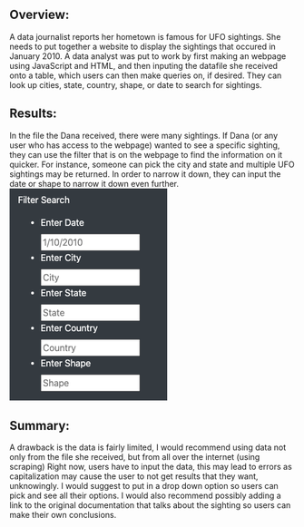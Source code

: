 ## Overview:
A data journalist reports her hometown is famous for UFO sightings. She needs to put together a website to display the sightings that occured in January 2010. A data analyst was put to work by first making an webpage using JavaScript and HTML, and then inputing the datafile she received onto a table, which users can then make queries on, if desired. They can look up cities, state, country, shape, or date to search for sightings. 

## Results: 
In the file the Dana received, there were many sightings. If Dana (or any user who has access to the webpage) wanted to see a specific sighting, they can use the filter that is on the webpage to find the information on it quicker. For instance, someone can pick the city and state and multiple UFO sightings may be returned. In order to narrow it down, they can input the date or shape to narrow it down even further. 
![result](https://github.com/pratishthasingh1/UFOs/blob/main/static/images/options.png?raw=true)

## Summary: 
A drawback is the data is fairly limited, I would recommend using data not only from the file she received, but from all over the internet (using scraping)
Right now, users have to input the data, this may lead to errors as capitalization may cause the user to not get results that they want, unknowingly. I would suggest to put in a drop down option so users can pick and see all their options.
I would also recommend possibly adding a link to the original documentation that talks about the sighting so users can make their own conclusions.  
